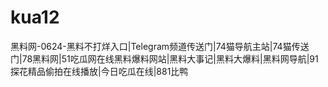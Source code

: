 # kua12
黑料网-0624-黑料不打烊入口|Telegram频道传送门|74猫导航主站|74猫传送门|78黑料网|51吃瓜网在线黑料爆料网站|黑料大事记|黑料大爆料|黑料网导航|91探花精品偷拍在线播放|今日吃瓜在线|881比鸭
